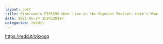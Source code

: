 ```yaml
--- 
layout: post 
title: Ethereum's EIP1559 Went Live on the Ropsten Testnet: Here's What You Need to Know About The EIP1559 
date: 2021-06-24 1624528197 
categories: reddit 
--- 
```

https://redd.it/o6xogq